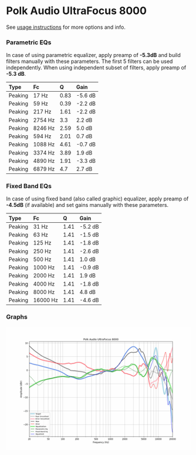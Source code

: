 # Polk Audio UltraFocus 8000
See [usage instructions](https://github.com/jaakkopasanen/AutoEq#usage) for more options and info.

### Parametric EQs
In case of using parametric equalizer, apply preamp of **-5.3dB** and build filters manually
with these parameters. The first 5 filters can be used independently.
When using independent subset of filters, apply preamp of **-5.3 dB**.

| Type    | Fc      |    Q | Gain    |
|:--------|:--------|:-----|:--------|
| Peaking | 17 Hz   | 0.83 | -5.6 dB |
| Peaking | 59 Hz   | 0.39 | -2.2 dB |
| Peaking | 217 Hz  | 1.61 | -2.2 dB |
| Peaking | 2754 Hz | 3.3  | 2.2 dB  |
| Peaking | 8246 Hz | 2.59 | 5.0 dB  |
| Peaking | 594 Hz  | 2.01 | 0.7 dB  |
| Peaking | 1088 Hz | 4.61 | -0.7 dB |
| Peaking | 3374 Hz | 3.89 | 1.9 dB  |
| Peaking | 4890 Hz | 1.91 | -3.3 dB |
| Peaking | 6879 Hz | 4.7  | 2.7 dB  |

### Fixed Band EQs
In case of using fixed band (also called graphic) equalizer, apply preamp of **-4.5dB**
(if available) and set gains manually with these parameters.

| Type    | Fc       |    Q | Gain    |
|:--------|:---------|:-----|:--------|
| Peaking | 31 Hz    | 1.41 | -5.2 dB |
| Peaking | 63 Hz    | 1.41 | -1.5 dB |
| Peaking | 125 Hz   | 1.41 | -1.8 dB |
| Peaking | 250 Hz   | 1.41 | -2.6 dB |
| Peaking | 500 Hz   | 1.41 | 1.0 dB  |
| Peaking | 1000 Hz  | 1.41 | -0.9 dB |
| Peaking | 2000 Hz  | 1.41 | 1.9 dB  |
| Peaking | 4000 Hz  | 1.41 | -1.8 dB |
| Peaking | 8000 Hz  | 1.41 | 4.8 dB  |
| Peaking | 16000 Hz | 1.41 | -4.6 dB |

### Graphs
![](./Polk%20Audio%20UltraFocus%208000.png)